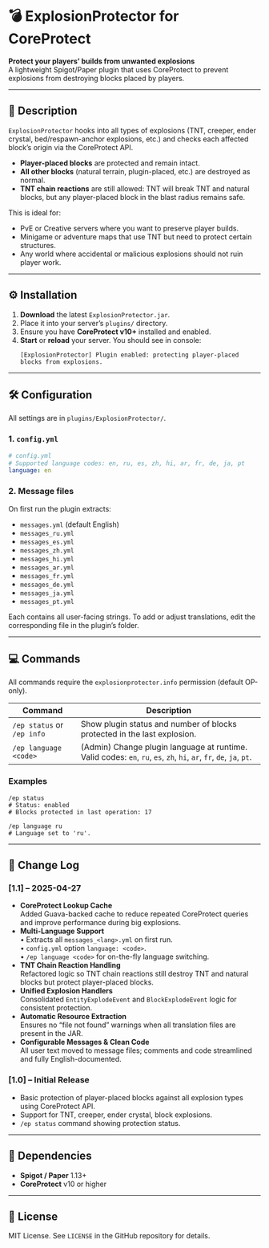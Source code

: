 # 💣 ExplosionProtector for CoreProtect

**Protect your players’ builds from unwanted explosions**  
A lightweight Spigot/Paper plugin that uses CoreProtect to prevent explosions from destroying blocks placed by players.

---

## 🧠 Description

`ExplosionProtector` hooks into all types of explosions (TNT, creeper, ender crystal, bed/respawn-anchor explosions, etc.) and checks each affected block’s origin via the CoreProtect API.  
- **Player-placed blocks** are protected and remain intact.  
- **All other blocks** (natural terrain, plugin-placed, etc.) are destroyed as normal.  
- **TNT chain reactions** are still allowed: TNT will break TNT and natural blocks, but any player-placed block in the blast radius remains safe.

This is ideal for:
- PvE or Creative servers where you want to preserve player builds.  
- Minigame or adventure maps that use TNT but need to protect certain structures.  
- Any world where accidental or malicious explosions should not ruin player work.

---

## ⚙️ Installation

1. **Download** the latest `ExplosionProtector.jar`.  
2. Place it into your server’s `plugins/` directory.  
3. Ensure you have **CoreProtect v10+** installed and enabled.  
4. **Start** or **reload** your server. You should see in console:
   ```
   [ExplosionProtector] Plugin enabled: protecting player-placed blocks from explosions.
   ```

---

## 🛠 Configuration

All settings are in `plugins/ExplosionProtector/`.

### 1. `config.yml`
```yaml
# config.yml
# Supported language codes: en, ru, es, zh, hi, ar, fr, de, ja, pt
language: en
```

### 2. Message files
On first run the plugin extracts:
- `messages.yml` (default English)
- `messages_ru.yml`
- `messages_es.yml`
- `messages_zh.yml`
- `messages_hi.yml`
- `messages_ar.yml`
- `messages_fr.yml`
- `messages_de.yml`
- `messages_ja.yml`
- `messages_pt.yml`

Each contains all user-facing strings. To add or adjust translations, edit the corresponding file in the plugin’s folder.

---

## 💻 Commands

All commands require the `explosionprotector.info` permission (default OP-only).

| Command                       | Description                                       |
|-------------------------------|---------------------------------------------------|
| `/ep status` or `/ep info`    | Show plugin status and number of blocks protected in the last explosion. |
| `/ep language <code>`         | (Admin) Change plugin language at runtime. Valid codes: `en`, `ru`, `es`, `zh`, `hi`, `ar`, `fr`, `de`, `ja`, `pt`. |

### Examples
```shell
/ep status
# Status: enabled
# Blocks protected in last operation: 17

/ep language ru
# Language set to 'ru'.
```

---

## 🔄 Change Log

### [1.1] – 2025-04-27
- **CoreProtect Lookup Cache**  
  Added Guava-backed cache to reduce repeated CoreProtect queries and improve performance during big explosions.
- **Multi-Language Support**  
  • Extracts all `messages_<lang>.yml` on first run.  
  • `config.yml` option `language: <code>`.  
  • `/ep language <code>` for on-the-fly language switching.
- **TNT Chain Reaction Handling**  
  Refactored logic so TNT chain reactions still destroy TNT and natural blocks but protect player-placed blocks.
- **Unified Explosion Handlers**  
  Consolidated `EntityExplodeEvent` and `BlockExplodeEvent` logic for consistent protection.
- **Automatic Resource Extraction**  
  Ensures no “file not found” warnings when all translation files are present in the JAR.
- **Configurable Messages & Clean Code**  
  All user text moved to message files; comments and code streamlined and fully English-documented.

### [1.0] – Initial Release
- Basic protection of player-placed blocks against all explosion types using CoreProtect API.
- Support for TNT, creeper, ender crystal, block explosions.
- `/ep status` command showing protection status.

---

## 🧱 Dependencies

- **Spigot / Paper** 1.13+  
- **CoreProtect** v10 or higher

---

## 📄 License

MIT License. See `LICENSE` in the GitHub repository for details.
